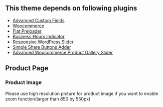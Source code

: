 ## This theme depends on following plugins
   <ul>
      <li><a href="https://wordpress.org/plugins/advanced-custom-fields/">Advanced Custom Fields</a></li>
      <li><a href="https://wordpress.org/plugins/woocommerce/">Woocommerce</a></li>
      <li><a href="https://wordpress.org/plugins/flat-preloader/">Flat Preloader</a></li>
      <li> <a href="https://wordpress.org/plugins/business-hours-indicator/">Business Hours Indicator</a></li>
      <li> <a href="https://wordpress.org/plugins/motopress-slider-lite/">Responsive WordPress Slider</a></li>
      <li> <a href="https://wordpress.org/plugins/simple-share-buttons-adder/">Simple Share Buttons Adder</a></li>
      <li> <a href="https://wordpress.org/plugins/advanced-woocommerce-product-gallery-slider/">Advanced Woocommerce Product Gallery Slider</a></li>
   </ul>

## Product Page
### Product Image
<p>Please use high resolution picture for product image if you want to enable zoom function(larger than 850 by 550px)</p>